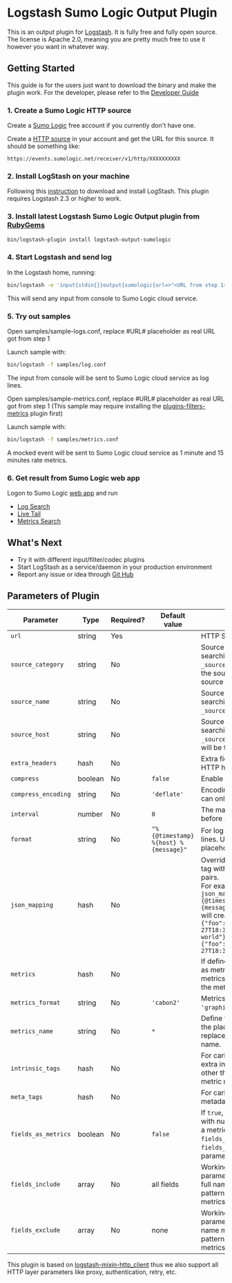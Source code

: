 # Logstash Sumo Logic Output Plugin

This is an output plugin for [Logstash](https://github.com/elastic/logstash).
It is fully free and fully open source. The license is Apache 2.0, meaning you are pretty much free to use it however you want in whatever way.

## Getting Started
This guide is for the users just want to download the binary and make the plugin work. For the developer, please refer to the [Developer Guide](DEVELOPER.md)

### 1. Create a Sumo Logic HTTP source
Create a [Sumo Logic](https://www.sumologic.com/) free account if you currently don't have one.

Create a [HTTP source](http://help.sumologic.com/Send_Data/Sources/HTTP_Source) in your account and get the URL for this source. It should be something like:
```
https://events.sumologic.net/receiver/v1/http/XXXXXXXXXX
```

### 2. Install LogStash on your machine
Following this [instruction](https://www.elastic.co/guide/en/logstash/current/getting-started-with-logstash.html) to download and install LogStash. This plugin requires Logstash 2.3 or higher to work.

### 3. Install latest Logstash Sumo Logic Output plugin from [RubyGems](https://rubygems.org/gems/logstash-output-sumologic)
```sh
bin/logstash-plugin install logstash-output-sumologic
```
### 4. Start Logstash and send log
In the Logstash home, running:
```sh
bin/logstash -e 'input{stdin{}}output{sumologic{url=>"<URL from step 1>"}}'
```
This will send any input from console to Sumo Logic cloud service.

### 5. Try out samples
Open samples/sample-logs.conf, replace #URL# placeholder as real URL got from step 1

Launch sample with:
```sh
bin/logstash -f samples/log.conf
```
The input from console will be sent to Sumo Logic cloud service as log lines.

Open samples/sample-metrics.conf, replace #URL# placeholder as real URL got from step 1
(This sample may require installing the [plugins-filters-metrics](https://www.elastic.co/guide/en/logstash/current/plugins-filters-metrics.html) plugin first)

Launch sample with:
```sh
bin/logstash -f samples/metrics.conf
```
A mocked event will be sent to Sumo Logic cloud service as 1 minute and 15 minutes rate metrics.

### 6. Get result from Sumo Logic web app
Logon to Sumo Logic [web app](https://service.sumologic.com/) and run 
 - [Log Search](http://help.sumologic.com/Search)
 - [Live Tail](http://help.sumologic.com/Search/Live_Tail)
 - [Metrics Search](https://help.sumologic.com/Metrics)

## What's Next
- Try it with different input/filter/codec plugins
- Start LogStash as a service/daemon in your production environment 
- Report any issue or idea through [Git Hub](https://github.com/SumoLogic/logstash-output-sumologic)

## Parameters of Plugin
| Parameter           | Type    | Required? | Default value | Decription            |
| ------------------- | ------- | --------- | ------------- | --------------------- |
| `url`               | string  | Yes       |               | HTTP Source URL
| `source_category`   | string  | No        |               | Source category to appear when searching in Sumo Logic by `_sourceCategory`. If not specified, the source category of the HTTP source will be used.
| `source_name`       | string  | No        |               | Source name to appear when searching in Sumo Logic by `_sourceName`.
| `source_host`       | string  | No        |               | Source host to appear when searching in Sumo Logic by `_sourceHost`. If not specified, it will be the machine host name.
| `extra_headers`     | hash    | No        |               | Extra fields need to be send in HTTP header.
| `compress`          | boolean | No        | `false`       | Enable or disable compression.
| `compress_encoding` | string  | No        | `'deflate'`   | Encoding method of comressing, can only be `'deflate'` or `'gzip'`.
| `interval`          | number  | No        | `0`           | The maximum time for waiting before send in batch, in ms.
| `format`            | string  | No        | `"%{@timestamp} %{host} %{message}"` | For log only, the formatter of log lines. Use `%{@json}` as the placeholder for whole event json.
| `json_mapping`      | hash    | No        |               | Override the structure of `{@json}` tag with the given key value pairs. <br />For example:<br />`json_mapping => { "foo" => "%{@timestamp}" "bar" => "%{message}" }`<br />will create messages as:<br />`{"foo":"2016-07-27T18:37:59.460Z","bar":"hello world"}`<br />`{"foo":"2016-07-27T18:38:01.222Z","bar":"bye!"}`
| `metrics`           | hash    | No        |               | If defined, the event will be sent as metrics. Keys will be the metrics name and values will be the metrics value.
| `metrics_format`    | string  | No        | `'cabon2'`    | Metrics format, can only be `'graphite'` or `'carbon2'`.
| `metrics_name`      | string  | No        | `*`           | Define the metric name looking, the placeholder '*' will be replaced with the actual metric name.
| `intrinsic_tags`    | hash    | No        |               | For carbon2 format only, send extra intrinsic key-value pairs other than `metric` (which is the metric name).
| `meta_tags`         | hash    | No        |               | For carbon2 format only, send metadata key-value pairs.
| `fields_as_metrics` | boolean | No        | `false`       | If `true`, all fields in logstash event with number value will be sent as a metrics (with filtering by `fields_include` and `fields_exclude` ; the `metics` parameter is ignored.
| `fields_include`    | array   | No        | all fields    | Working with `fields_as_metrics` parameter, only the fields which full name matching these RegEx pattern(s) will be included in metrics.
| `fields_exclude`    | array   | No        | none          | Working with `fields_as_metrics` parameter, the fields which full name matching these RegEx pattern(s) will be ignored in metrics.

This plugin is based on [logstash-mixin-http_client](https://github.com/logstash-plugins/logstash-mixin-http_client) thus we also support all HTTP layer parameters like proxy, authentication, retry, etc.

